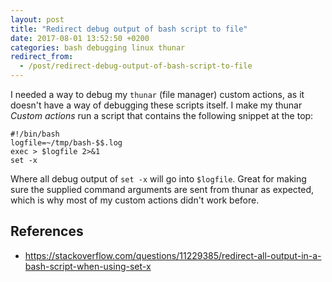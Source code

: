 ```yaml
---
layout: post
title: "Redirect debug output of bash script to file"
date: 2017-08-01 13:52:50 +0200
categories: bash debugging linux thunar
redirect_from:
  - /post/redirect-debug-output-of-bash-script-to-file
---
```


I needed a way to debug my `thunar` (file manager) custom actions, as it doesn't have a way of debugging these scripts itself.
I make my thunar *Custom actions* run a script that contains the following snippet at the top:

    #!/bin/bash
    logfile=~/tmp/bash-$$.log
    exec > $logfile 2>&1
    set -x

Where all debug output of `set -x` will go into `$logfile`. Great for making sure the supplied command arguments are sent from thunar as expected, which is why most of my custom actions didn't work before.

## References

- https://stackoverflow.com/questions/11229385/redirect-all-output-in-a-bash-script-when-using-set-x